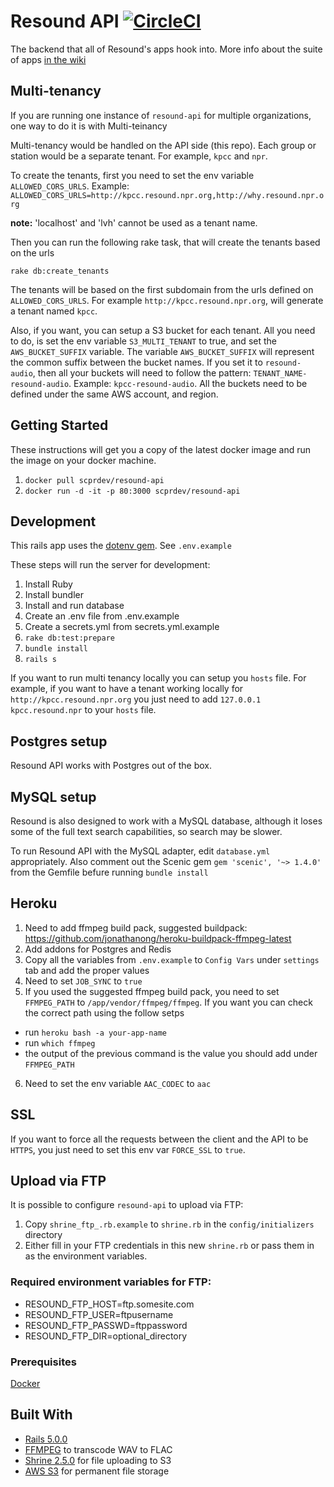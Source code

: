# Resound API [![CircleCI](https://circleci.com/gh/ProjectResound/resound-api.svg?style=svg)](https://circleci.com/gh/ProjectResound/resound-api)
The backend that all of Resound's apps hook into. More info about the suite of apps [in the wiki](https://github.com/ProjectResound/planning/wiki)

## Multi-tenancy
If you are running one instance of `resound-api` for multiple organizations, one way to do it is with Multi-teinancy

Multi-tenancy would be handled on the API side (this repo).  Each group or station would be a separate tenant. For example, `kpcc` and `npr`.

To create the tenants, first you need to set the env variable `ALLOWED_CORS_URLS`.
Example: `ALLOWED_CORS_URLS=http://kpcc.resound.npr.org,http://why.resound.npr.org`

**note:** 'localhost' and 'lvh' cannot be used as a tenant name.

Then you can run the following rake task, that will create the tenants based on the urls
```
rake db:create_tenants
```
The tenants will be based on the first subdomain from the urls defined on `ALLOWED_CORS_URLS`.
For example `http://kpcc.resound.npr.org`, will generate a tenant named `kpcc`.

Also, if you want, you can setup a S3 bucket for each tenant.
All you need to do, is set the env variable `S3_MULTI_TENANT` to true, and set the `AWS_BUCKET_SUFFIX` variable.
The variable `AWS_BUCKET_SUFFIX` will represent the common suffix between the bucket names.
If you set it to `resound-audio`, then all your buckets will need to follow the pattern: `TENANT_NAME-resound-audio`.
Example: `kpcc-resound-audio`.
All the buckets need to be defined under the same AWS account, and region.

## Getting Started
These instructions will get you a copy of the latest docker image and run the image
on your docker machine.

1. `docker pull scprdev/resound-api`
2. `docker run -d -it -p 80:3000 scprdev/resound-api`

## Development
This rails app uses the [dotenv gem](https://github.com/bkeepers/dotenv). See `.env.example`

These steps will run the server for development:
1. Install Ruby
2. Install bundler
3. Install and run database
4. Create an .env file from .env.example
5. Create a secrets.yml from secrets.yml.example
6. `rake db:test:prepare`
7. `bundle install`
8. `rails s`

If you want to run multi tenancy locally you can setup you `hosts` file.
For example, if you want to have a tenant working locally for `http://kpcc.resound.npr.org` you just need to add `127.0.0.1 kpcc.resound.npr` to your `hosts` file.

## Postgres setup
Resound API works with Postgres out of the box.

## MySQL setup
Resound is also designed to work with a MySQL database, although it loses some of the full text search capabilities, so search may be slower.

To run Resound API with the MySQL adapter, edit `database.yml` appropriately. Also comment
out the Scenic gem `gem 'scenic', '~> 1.4.0'` from the Gemfile befure running `bundle install`

## Heroku
1. Need to add ffmpeg build pack, suggested buildpack: https://github.com/jonathanong/heroku-buildpack-ffmpeg-latest
2. Add addons for Postgres and Redis
3. Copy all the variables from `.env.example` to `Config Vars` under `settings` tab and add the proper values
4. Need to set `JOB_SYNC` to `true`
5. If you used the suggested ffmpeg build pack, you need to set `FFMPEG_PATH` to `/app/vendor/ffmpeg/ffmpeg`. If you want you can check the correct path using the follow setps
 * run `heroku bash -a your-app-name`
 * run `which ffmpeg`
 * the output of the previous command is the value you should add under `FFMPEG_PATH`
6. Need to set the env variable `AAC_CODEC` to `aac`

## SSL
If you want to force all the requests between the client and the API to be `HTTPS`, you just need to set this env var `FORCE_SSL` to `true`.

## Upload via FTP
It is possible to configure `resound-api` to upload via FTP:
1. Copy `shrine_ftp_.rb.example` to `shrine.rb` in the `config/initializers` directory
2. Either fill in your FTP credentials in this new `shrine.rb` or pass them in as the environment variables.

### Required environment variables for FTP:
* RESOUND_FTP_HOST=ftp.somesite.com
* RESOUND_FTP_USER=ftpusername
* RESOUND_FTP_PASSWD=ftppassword
* RESOUND_FTP_DIR=optional_directory

### Prerequisites

[Docker](https://www.docker.com/)


## Built With
* [Rails 5.0.0](http://rubyonrails.org/)
* [FFMPEG](http://ffmpeg.org) to transcode WAV to FLAC
* [Shrine 2.5.0](http://shrinerb.com/) for file uploading to S3
* [AWS S3](https://aws.amazon.com/s3/) for permanent file storage
